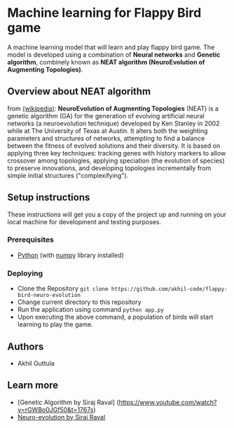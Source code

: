 # Machine learning for Flappy Bird game
A machine learning model that will learn and play flappy bird game. The model is developed using a combination of **Neural networks** and **Genetic algorithm**, combinely known as **NEAT algorithm (NeuroEvolution of Augmenting Topologies)**.

## Overview about NEAT algorithm
from [(wikipedia)](https://en.wikipedia.org/wiki/Neuroevolution_of_augmenting_topologies): **NeuroEvolution of Augmenting Topologies** (NEAT) is a genetic algorithm (GA) for the generation of evolving artificial neural networks (a neuroevolution technique) developed by Ken Stanley in 2002 while at The University of Texas at Austin. It alters both the weighting parameters and structures of networks, attempting to find a balance between the fitness of evolved solutions and their diversity. It is based on applying three key techniques: tracking genes with history markers to allow crossover among topologies, applying speciation (the evolution of species) to preserve innovations, and developing topologies incrementally from simple initial structures ("complexifying").

## Setup instructions
These instructions will get you a copy of the project up and running on your local machine for development and testing purposes.
### Prerequisites
+ [Python](https://www.python.org/downloads/) (with [numpy](https://docs.scipy.org/doc/numpy-1.15.1/user/install.html) library installed)
### Deploying
+ Clone the Repository `git clone https://github.com/akhil-code/flappy-bird-neuro-evolution`
+ Change current directory to this repository
+ Run the application using command `python app.py`
+ Upon executing the above command, a population of birds will start learning to play the game.

## Authors
+ Akhil Guttula

## Learn more
+ [Genetic Algorithm by Siraj Raval] (https://www.youtube.com/watch?v=rGWBo0JGf50&t=1767s)
+ [Neuro-evolution by Siraj Raval](https://www.youtube.com/watch?v=xLHCMMGuN0Q&t=2578s)
